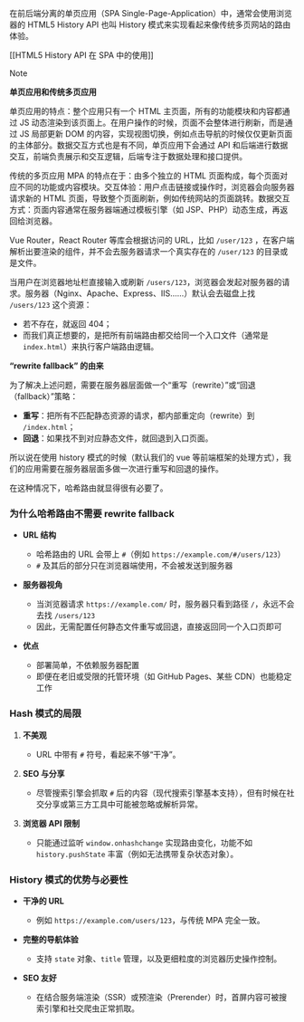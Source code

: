 在前后端分离的单页应用（SPA Single-Page-Application）中，通常会使用浏览器的 HTML5 History API 也叫 History 模式来实现看起来像传统多页网站的路由体验。

[[HTML5 History API 在 SPA 中的使用]]

>[!note]
> **单页应用和传统多页应用**
>
> 单页应用的特点：整个应用只有一个 HTML 主页面，所有的功能模块和内容都通过 JS 动态渲染到该页面上。在用户操作的时候，页面不会整体进行刷新，而是通过 JS 局部更新 DOM 的内容，实现视图切换，例如点击导航的时候仅仅更新页面的主体部分。数据交互方式也是有不同，单页应用下会通过 API 和后端进行数据交互，前端负责展示和交互逻辑，后端专注于数据处理和接口提供。
> 
>  传统的多页应用 MPA 的特点在于：由多个独立的 HTML 页面构成，每个页面对应不同的功能或内容模块。交互体验：用户点击链接或操作时，浏览器会向服务器请求新的 HTML 页面，导致整个页面刷新，例如传统网站的页面跳转。数据交互方式：页面内容通常在服务器端通过模板引擎（如 JSP、PHP）动态生成，再返回给浏览器。

Vue Router，React Router 等库会根据访问的 URL，比如 `/user/123` ，在客户端解析出要渲染的组件，并不会去服务器请求一个真实存在的 `/user/123` 的目录或是文件。

当用户在浏览器地址栏直接输入或刷新 `/users/123`，浏览器会发起对服务器的请求。服务器（Nginx、Apache、Express、IIS……）默认会去磁盘上找 `/users/123` 这个资源：

- 若不存在，就返回 404；
- 而我们真正想要的，是把所有前端路由都交给同一个入口文件（通常是 `index.html`）来执行客户端路由逻辑。

**“rewrite fallback” 的由来**  

为了解决上述问题，需要在服务器层面做一个“重写（rewrite）”或“回退（fallback）”策略：

- **重写**：把所有不匹配静态资源的请求，都内部重定向（rewrite）到 `/index.html`；
- **回退**：如果找不到对应静态文件，就回退到入口页面。

所以说在使用 history 模式的时候（默认我们的 vue 等前端框架的处理方式），我们的应用需要在服务器层面多做一次进行重写和回退的操作。

在这种情况下，哈希路由就显得很有必要了。

### 为什么哈希路由不需要 rewrite fallback 

- **URL 结构**
    
    - 哈希路由的 URL 会带上 `#`（例如 `https://example.com/#/users/123`）
    - `#` 及其后的部分只在浏览器端使用，不会被发送到服务器

- **服务器视角**
    
    - 当浏览器请求 `https://example.com/` 时，服务器只看到路径 `/`，永远不会去找 `/users/123`
    - 因此，无需配置任何静态文件重写或回退，直接返回同一个入口页即可

- **优点**
    
    - 部署简单，不依赖服务器配置
    - 即便在老旧或受限的托管环境（如 GitHub Pages、某些 CDN）也能稳定工作

### Hash 模式的局限

1. **不美观**
    
    - URL 中带有 `#` 符号，看起来不够“干净”。

2. **SEO 与分享**
    
    - 尽管搜索引擎会抓取 `#` 后的内容（现代搜索引擎基本支持），但有时候在社交分享或第三方工具中可能被忽略或解析异常。

3. **浏览器 API 限制**
    
    - 只能通过监听 `window.onhashchange` 实现路由变化，功能不如 `history.pushState` 丰富（例如无法携带复杂状态对象）。

### History 模式的优势与必要性

- **干净的 URL**
    
    - 例如 `https://example.com/users/123`，与传统 MPA 完全一致。

- **完整的导航体验**
    
    - 支持 `state` 对象、`title` 管理，以及更细粒度的浏览器历史操作控制。

- **SEO 友好**
    
    - 在结合服务端渲染（SSR）或预渲染（Prerender）时，首屏内容可被搜索引擎和社交爬虫正常抓取。